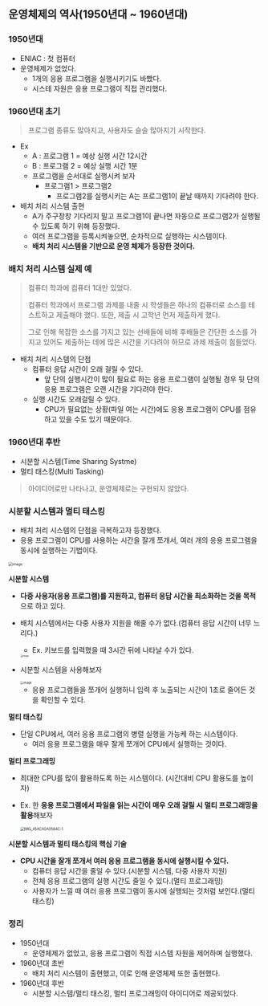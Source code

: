 ## 운영체제의 역사(1950년대 ~ 1960년대)

### 1950년대

- ENIAC : 첫 컴퓨터
- 운영체제가 없었다.
  - 1개의 응용 프로그램을 실행시키기도 바빴다.
  - 시스테 자원은 응용 프로그램이 직접 관리했다.



### 1960년대 초기

> 프로그램 종류도 많아지고, 사용자도 슬슬 많아지기 시작한다.

- Ex
  - A : 프로그램 1 = 예상 실행 시간 12시간
  - B : 프로그램 2 = 예상 실행 시간 1분
  - 프로그램을 순서대로 실행시켜 보자
    - 프로그램1 > 프로그램2
      - 프로그램2를 실행시키는 A는 프로그램1이 끝날 때까지 기다려야 한다.
- 배치 처리 시스템 출현
  - A가 주구장창 기다리지 말고 프로그램1이 끝나면 자동으로 프로그램2가 실행될수 있도록 하기 위해 등장했다.
  - 여러 프로그램을 등록시켜놓으면, 순차적으로 실행하는 시스템이다.
  - **배치 처리 시스템을 기반으로 운영 체제가 등장한 것이다.**



### 배치 처리 시스템 실제 예

> 컴퓨터 학과에 컴퓨터 1대만 있었다.
>
> 컴퓨터 학과에서 프로그램 과제를 내줄 시 학생들은 하나의 컴퓨터로 소스를 테스트하고 제출해야 했다. 또한, 제출 시 고학년 먼저 제출하게 했다.
>
> 그로 인해 복잡한 소스를 가지고 있는 선배들에 비해 후배들은 간단한 소스를 가지고 있어도 제출하는 데에 많은 시간을 기다려야 하므로 과제 제출이 힘들었다.

- 배치 처리 시스템의 단점
  - 컴퓨터 응답 시간이 오래 걸릴 수 있다.
    - 앞 단의 실행시간이 많이 필요로 하는 응용 프로그램이 실행될 경우 뒷 단의 응용 프로그램은 오랜 시간을 기다려야 한다.
  - 실행 시간도 오래걸릴 수 있다.
    - CPU가 필요없는 상황(파일 여는 시간)에도 응용 프로그램이 CPU를 점유하고 있을 수도 있기 때문이다.



### 1960년대 후반

- 시분할 시스템(Time Sharing Systme)
- 멀티 태스킹(Multi Tasking)

> 아이디어로만 나타나고, 운영체제로는 구현되지 않았다.



### 시분할 시스템과 멀티 태스킹

- 배치 처리 시스템의 단점을 극복하고자 등장했다.
- 응용 프로그램이 CPU를 사용하는 시간을 잘개 쪼개서, 여러 개의 응용 프로그램을 동시에 실행하는 기법이다.

<img src="https://user-images.githubusercontent.com/40616436/75155492-88f6d000-5753-11ea-8de4-6b8b52f4d0a7.png" alt="image" style="zoom:50%;" />



**시분할 시스템**

- **다중 사용자(응용 프로그램)를 지원하고, 컴퓨터 응답 시간을 최소화하는 것을 목적**으로 하고 있다.

- 배치 시스템에서는 다중 사용자 지원을 해줄 수가 없다.(컴퓨터 응답 시간이 너무 느리다.)

  - Ex. 키보드를 입력했을 때 3시간 뒤에 나타날 수가 있다.

  <img src="https://user-images.githubusercontent.com/40616436/75156359-4df59c00-5755-11ea-8eca-fb88fd6fc15b.png" alt="image" style="zoom:30%;" />

  

- 시분할 시스템을 사용해보자

  <img src="https://user-images.githubusercontent.com/40616436/75156804-41be0e80-5756-11ea-978b-a5ab99b39eed.png" alt="image" style="zoom:40%;" />

  - 응용 프로그램들을 쪼개어 실행하니 입력 후 노출되는 시간이 1초로 줄어든 것을 확인할 수 있다.



**멀티 태스킹**

- 단일 CPU에서, 여러 응용 프로그램의 병렬 실행을 가능케 하는 시스템이다.
  - 여러 응용 프로그램을 매우 잘게 쪼개어 CPU에서 실행하는 것이다.



**멀티 프로그래밍**

- 최대한 CPU를 많이 활용하도록 하는 시스템이다. (시간대비 CPU 활용도를 높이자)

- Ex. 한 **응용 프로그램에서 파일을 읽는 시간이 매우 오래 걸릴 시 멀티 프로그래밍을 활용**해보자

  <img src="/Users/mesung/Downloads/IMG_45ACA0A0564C-1.jpeg" alt="IMG_45ACA0A0564C-1" style="zoom:50%;" />



**시분할 시스템과 멀티 태스킹의 핵심 기술**

- **CPU 시간을 잘개 쪼개서 여러 응용 프로그램을 동시에 실행시킬 수 있다.**
  - 컴퓨터 응답 시간을 줄일 수 있다.(시분할 시스템, 다중 사용자 지원)
  - 전체 응용 프로그램의 실행 시간도 줄일 수 있다.(멀티 프로그래밍)
  - 사용자가 느낄 때 여러 응용 프로그램이 동시에 실행되는 것처럼 보인다.(멀티 태스킹)





### 정리

- 1950년대
  - 운영체제가 없었고, 응용 프로그램이 직접 시스템 자원을 제어하며 실행했다.
- 1960년대 초반
  - 배치 처리 시스템이 출현했고, 이로 인해 운영체제 또한 출현했다.
- 1960년대 후반
  - 시분할 시스템/멀티 태스킹, 멀티 프로그래밍이 아이디어로 제공되었다.